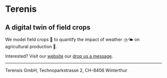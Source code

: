 # Terenis
## A digital twin of field crops

We model field crops 🌾 to quantify the impact of weather ⛈️🌤️ on agricultural production 🚜.

Interested? Visit our [website](https://terensis.io) our [drop us a message](mailto:info@terensis.io).

-------------
Terensis GmbH, Technoparkstrasse 2, CH-8406 Winterthur
